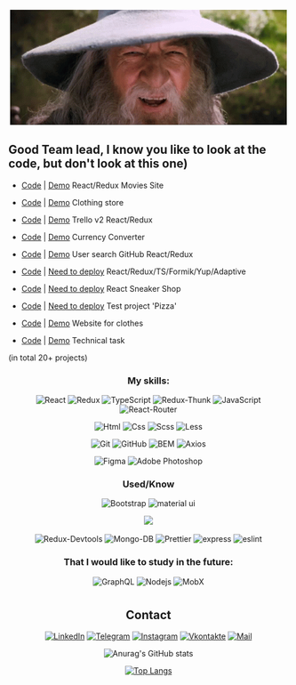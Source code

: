 <div align="center">

[![Header](https://github.com/BRAUZER06/BRAUZER06/blob/main/assets/gandalf-sax-guy.gif)](https://t.me/ING_6)

</div>

<!-- ## I am a Frontend developer, I am 19 years old, I live in Ingushetia -->



## Good Team lead, I know you like to look at the code, but don't look at this one)


- [Сode](https://github.com/BRAUZER06/React_Move) | [Demo](https://brauzer06.github.io/React_Move/) React/Redux Movies Site

<!-- - [Сode](https://github.com/BRAUZER06/Thisis_v2__react_project) | [Скоро](https://thises.herokuapp.com)  'Blog' React/Redux/Node.js/MongoDB 
 -->
- [Сode](https://github.com/BRAUZER06/Project_store) | [Demo](https://brauzer06.github.io/Project_store/) Clothing store 

- [Сode](https://github.com/BRAUZER06/technical_task_5) | [Demo](https://brauzer06.github.io/technical_task_5/) Trello v2 React/Redux

- [Сode](https://github.com/BRAUZER06/converter_js) | [Demo](https://brauzer06.github.io/converter_js/) Currency Converter

- [Сode](https://github.com/BRAUZER06/Git_UserSearch_project) | [Demo](https://brauzer06.github.io/Git_UserSearch_project/) User search GitHub React/Redux 

- [Сode](https://github.com/BRAUZER06/technical_task_2) | [Need to deploy](https://brauzer06.github.io/technical_task_2/) React/Redux/TS/Formik/Yup/Adaptive

<!-- - [Сode](https://github.com/BRAUZER06/funny_project) | [Demo](https://brauzer06.github.io/funny_project/) Test project for mobile phones
 -->
- [Сode](https://github.com/BRAUZER06/Sneakers-) | [Need to deploy](https://github.com/BRAUZER06/Sneakers-) React Sneaker Shop

- [Сode](https://github.com/BRAUZER06/Archi_React_Pizza) | [Need to deploy](https://github.com/BRAUZER06/Archi_React_Pizza) Test project 'Pizza' 

<!-- - [Сode](https://github.com/BRAUZER06/React_Search_Films) | [Demo](https://brauzer06.github.io/React_Search_Films/) Light Movie Website React  -->

<!-- - [Сode](https://github.com/BRAUZER06/Funny_React_Project) | [Demo](https://brauzer06.github.io/Funny_React_Project/) Test project React/TS 
 -->
<!-- - [Сode](https://github.com/BRAUZER06/CAR__summary_1) | [Demo](https://brauzer06.github.io/CAR__summary_1/) Website carsharing 
 -->
- [Сode](https://github.com/BRAUZER06/Hazz_summary_2) | [Demo](https://brauzer06.github.io/Hazz_summary_2/)  Website for clothes

- [Сode](https://github.com/BRAUZER06/web95.WORK_summary_3) | [Demo](https://brauzer06.github.io/web95.WORK_summary_3/) Technical task

<!-- - [Сode](https://github.com/BRAUZER06/Web-Developer_summary_4) | [Demo](https://brauzer06.github.io/Web-Developer_summary_4/) Layout specification  
 -->
<!-- - [Сode](https://github.com/BRAUZER06/AXIT_summary_5) | [Demo](https://brauzer06.github.io/AXIT_summary_5/)  Layout 
 -->
<!-- - [Сode](https://github.com/BRAUZER06/ZAOITT_summary__6) | [Demo](https://brauzer06.github.io/ZAOITT_summary__6/) Site ZAOITT  
 -->
<!-- - [Сode](https://github.com/BRAUZER06/medicall_summary_7) | [Demo](https://brauzer06.github.io/medicall_summary_7/) Site hospitals  
 -->
<!-- - [Сode](https://github.com/BRAUZER06/icrowdme_summary_8) | [Demo](https://brauzer06.github.io/icrowdme_summary_8/) Layout  
 -->
<!-- - [Сode](https://github.com/BRAUZER06/Funny_project_summary_9)| [Demo](https://brauzer06.github.io/Funny_project_summary_9/)  Layout 
 -->

(in total 20+ projects)
<div align="center">


### My skills:
 

![React](https://img.shields.io/badge/-React-00BFFF?style=for-the-badge&logo=react&logoColor=000)
![Redux](https://img.shields.io/badge/-Redux-5A009D?style=for-the-badge&logo=redux&logoColor=000)
![TypeScript](https://img.shields.io/badge/-TypeScript-2f74c0?style=for-the-badge&logo=TypeScript&logoColor=000)
<img alt="Redux-Thunk" src="https://img.shields.io/badge/-Redux_Thunk-white?style=for-the-badge&logo=Redux&logoColor=430098" />
![JavaScript](https://img.shields.io/badge/-JavaScript-FFFF00?style=for-the-badge&logo=javascript&logoColor=000)
<img alt="React-Router" src="https://img.shields.io/badge/-React_Router-black?style=for-the-badge&logo=react-router&logoColor=orange" />

![Html](https://img.shields.io/badge/-Html-ff5500?style=for-the-badge&logo=html5&logoColor=000)
![Css](https://img.shields.io/badge/-Css-0022ff?style=for-the-badge&logo=css3&logoColor=fff)
![Scss](https://img.shields.io/badge/-Scss-fc00a8?style=for-the-badge&logo=sass&logoColor=000)
![Less](https://img.shields.io/badge/-Less-375194?style=for-the-badge&logo=Less&logoColor=fff)

![Git](https://img.shields.io/badge/-Git-f75e5e?style=for-the-badge&logo=git&logoColor=000)
![GitHub](https://img.shields.io/badge/-GitHub-101012?style=for-the-badge&logo=GitHub&logoColor=fff)
![BEM](https://img.shields.io/badge/-BEM-008275?style=for-the-badge&logo=bem&logoColor=000)
<img alt="Axios" src="https://img.shields.io/badge/-Axios-black?style=for-the-badge&logo=&logoColor=white" />

![Figma](https://img.shields.io/badge/-Figma-0d8200?style=for-the-badge&logo=Figma&logoColor=fff)
![Adobe Photoshop](https://img.shields.io/badge/-Adobe_Photoshop-011161?style=for-the-badge&logo=AdobePhotoshop&logoColor=fff)

### Used/Know

![Bootstrap](https://img.shields.io/badge/-Bootstrap-3f00ab?style=for-the-badge&logo=Bootstrap&logoColor=fff)
![material ui](https://img.shields.io/badge/-material_ui-4260f5?style=for-the-badge&logo=materialui&logoColor=fff)
<!-- ![Webpack](https://img.shields.io/badge/-Webpack-blue?style=for-the-badge) -->
![](https://img.shields.io/badge/styled_components%20-DB7093.svg?&style=for-the-badge&logo=styled-components&logoColor=white)

<img alt="Redux-Devtools" src="https://img.shields.io/badge/redux devtools-430098?style=for-the-badge&logo=redux">

<img alt="Mongo-DB" src="https://img.shields.io/badge/-Mongo_DB-red?style=for-the-badge&logo=MongoDB&logoColor=black" />

<img alt="Prettier" src="https://img.shields.io/badge/-Prettier-grey?style=for-the-badge&logo=Prettier&logoColor=orange" />

<!--  <img alt="Heroku" src="https://img.shields.io/badge/-Heroku-764ABC?style=for-the-badge&logo=heroku&logoColor=white" /> -->
<img alt="express" src="https://img.shields.io/badge/express-green?style=for-the-badge&logo=express">
 <img alt="eslint" src="https://img.shields.io/badge/eslint-blue?style=for-the-badge&logo=eslint">
 
 ### That I would like to study in the future:
![GraphQL](https://img.shields.io/badge/-GraphQL-black?style=for-the-badge)
 <img alt="Nodejs" src="https://img.shields.io/badge/-Nodejs-43853d?style=for-the-badge&logo=Node.js&logoColor=white" />
![MobX](https://img.shields.io/badge/-MobX-turquoise?style=for-the-badge)
<!-- ![Vue.js](https://img.shields.io/badge/-Vue.js-green?style=for-the-badge) -->
<!-- <img alt="bcrypt" src="https://img.shields.io/badge/bcrypt-green?style=for-the-badge&logo"> -->
<!-- <img alt="Mongoose" src="https://img.shields.io/badge/mongoose-green?style=for-the-badge&logo=mongoose"> -->




#
## Contact

[![LinkedIn](https://img.shields.io/badge/-LinkedIn-090909?style=for-the-badge&logo=linkedin&logoColor=007BB6)](https://www.linkedin.com/in/oziev-murtaz-7b7b71225/)
[![Telegram](https://img.shields.io/badge/-Telegram-090909?style=for-the-badge&logo=telegram&logoColor=27A0D9)](https://t.me/ING_6)
[![Instagram](https://img.shields.io/badge/-Instagram-090909?style=for-the-badge&logo=instagram&logoColor=B4068E)](www.instagram.com/gelathoev)
[![Vkontakte](https://img.shields.io/badge/-Vkontakte-090909?style=for-the-badge&logo=Vk&logoColor=4F7DB3)](https://vk.com/brauzer06)
[![Mail](https://img.shields.io/badge/-Mail-090909?style=for-the-badge&logo=Mail&logoColor=4F7DB3)](https://e.mail.ru/cgi-bin/sentmsg?To=meda.oziev@mail.ru&from=otvet)



<!-- [![Facebook](https://img.shields.io/badge/-Facebook-090909?style=for-the-badge&logo=Facebook&logoColor=1195F5)](https://www.facebook.com/alexeyshpavda)
[![Twitter](https://img.shields.io/badge/-Twitter-090909?style=for-the-badge&logo=Twitter&logoColor=1C9DEB)](https://twitter.com/alexeyshpavda) -->


 
![Anurag's GitHub stats](https://github-readme-stats.vercel.app/api?username=brauzer06&show_icons=true&hide=issues,contribs&theme=Default)

 
[![Top Langs](https://github-readme-stats.vercel.app/api/top-langs/?username=brauzer06&layout=compact)](https://github.com/anuraghazra/github-readme-stats)




<!-- [<img align='left' alt='CodeWars' width='300px' src='https://www.codewars.com/users/AHMATOLOG/badges/large'/>](https://www.codewars.com/users/AHMATOLOG/completed_solutions) -->


</div>
